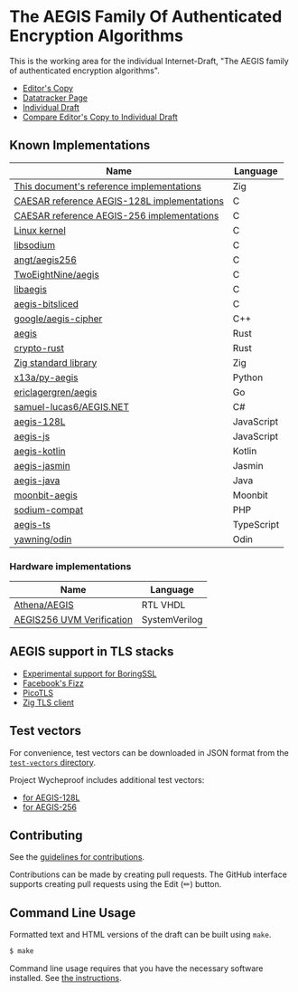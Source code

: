# The AEGIS Family Of Authenticated Encryption Algorithms

This is the working area for the individual Internet-Draft, "The AEGIS family of authenticated encryption algorithms".

* [Editor's Copy](https://cfrg.github.io/draft-irtf-cfrg-aegis-aead/#go.draft-irtf-cfrg-aegis-aead.html)
* [Datatracker Page](https://datatracker.ietf.org/doc/draft-irtf-cfrg-aegis-aead)
* [Individual Draft](https://datatracker.ietf.org/doc/html/draft-irtf-cfrg-aegis-aead)
* [Compare Editor's Copy to Individual Draft](https://cfrg.github.io/draft-irtf-cfrg-aegis-aead/#go.draft-irtf-cfrg-aegis-aead.diff)

## Known Implementations

| Name                                                                                                                                | Language   |
| ----------------------------------------------------------------------------------------------------------------------------------- | ---------- |
| [This document's reference implementations](https://github.com/cfrg/draft-irtf-cfrg-aegis-aead/tree/main/reference-implementations) | Zig        |
| [CAESAR reference AEGIS-128L implementations](https://github.com/jedisct1/supercop/tree/master/crypto_aead/aegis128l)               | C          |
| [CAESAR reference AEGIS-256 implementations](https://github.com/jedisct1/supercop/tree/master/crypto_aead/aegis256)                 | C          |
| [Linux kernel](https://cregit.linuxsources.org/code/5.0/arch/x86/crypto/aegis128l-aesni-glue.c.html)                                | C          |
| [libsodium](https://libsodium.org)                                                                                                  | C          |
| [angt/aegis256](https://github.com/angt/aegis256)                                                                                   | C          |
| [TwoEightNine/aegis](https://github.com/TwoEightNine/aegis)                                                                         | C          |
| [libaegis](https://github.com/jedisct1/libaegis)                                                                                    | C          |
| [aegis-bitsliced](https://github.com/jedisct1/aegis-bitsliced)                                                                      | C          |
| [google/aegis-cipher](https://github.com/google/aegis_cipher)                                                                       | C++        |
| [aegis](https://crates.io/crates/aegis)                                                                                             | Rust       |
| [crypto-rust](https://github.com/sayantn/crypto-rust/tree/master/src/)                                                              | Rust       |
| [Zig standard library](https://github.com/ziglang/zig/blob/master/lib/std/crypto/aegis.zig)                                         | Zig        |
| [x13a/py-aegis](https://github.com/x13a/py-aegis)                                                                                   | Python     |
| [ericlagergren/aegis](https://github.com/ericlagergren/aegis)                                                                       | Go         |
| [samuel-lucas6/AEGIS.NET](https://github.com/samuel-lucas6/AEGIS.NET)                                                               | C#         |
| [aegis-128L](https://github.com/Sayem98/aegis-128L)                                                                                 | JavaScript |
| [aegis-js](https://github.com/psve/aegis-js)                                                                                        | JavaScript |
| [aegis-kotlin](https://github.com/psve/aegis-kotlin)                                                                                | Kotlin     |
| [aegis-jasmin](https://github.com/jedisct1/aegis-jasmin)                                                                            | Jasmin     |
| [aegis-java](https://github.com/jedisct1/aegis-java)                                                                                | Java       |
| [moonbit-aegis](https://github.com/jedisct1/moonbit-aegis)                                                                          | Moonbit    |
| [sodium-compat](https://github.com/paragonie/sodium_compat/tree/master/src/Core/AEGIS)                                              | PHP        |
| [aegis-ts](https://github.com/stknob/aegis-ts)                                                                                      | TypeScript |
| [yawning/odin](https://github.com/Yawning/Odin/commit/00e013bd1e62e237c37b3b848eb4163e9c183ca0)                                     | Odin       |

### Hardware implementations

| Name                                                                                 | Language      |
| ------------------------------------------------------------------------------------ | ------------- |
| [Athena/AEGIS](https://cryptography.gmu.edu/athena/index.php?id=CAESAR_source_codes) | RTL VHDL      |
| [AEGIS256 UVM Verification](https://github.com/aymanaadel/AEGIS256_UVM_Verification) | SystemVerilog |

## AEGIS support in TLS stacks

- [Experimental support for BoringSSL](https://github.com/jedisct1/boringssl/tree/aegis)
- [Facebook's Fizz](https://github.com/facebookincubator/fizz)
- [PicoTLS](https://github.com/h2o/picotls)
- [Zig TLS client](https://ziglang.org/documentation/master/std/#A;std:crypto.tls.CipherSuite)

## Test vectors

For convenience, test vectors can be downloaded in JSON format from the [`test-vectors` directory](https://github.com/cfrg/draft-irtf-cfrg-aegis-aead/tree/main/test-vectors).

Project Wycheproof includes additional test vectors:

* [for AEGIS-128L](https://github.com/C2SP/wycheproof/blob/master/testvectors/aegis128L_test.json)
* [for AEGIS-256](https://github.com/C2SP/wycheproof/blob/master/testvectors/aegis256_test.json)

## Contributing

See the
[guidelines for contributions](https://github.com/cfrg/draft-irtf-cfrg-aegis-aead/blob/main/CONTRIBUTING.md).

Contributions can be made by creating pull requests.
The GitHub interface supports creating pull requests using the Edit (✏) button.

## Command Line Usage

Formatted text and HTML versions of the draft can be built using `make`.

```sh
$ make
```

Command line usage requires that you have the necessary software installed.  See
[the instructions](https://github.com/martinthomson/i-d-template/blob/main/doc/SETUP.md).
